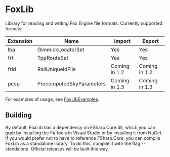 # FoxLib
Library for reading and writing Fox Engine file formats. Currently supported formats:

| Extension | Name                          | Import         | Export        |
|-----------|-------------------------------|----------------|---------------|
| lba       | GimmickLocatorSet             | Yes            | Yes           |
| frt       | TppRouteSet                   | Yes            | Yes           |
| frld      | RailUniqueIdFile              | Coming in 1.2  | Coming in 1.2 |
| pcsp      | PrecomputedSkyParameters      | Coming in 1.3  | Coming in 1.3 |

For examples of usage, see [FoxLibExamples](https://github.com/youarebritish/FoxLibExamples).

## Building
By default, FoxLib has a dependency on FSharp.Core.dll, which you can grab by installing the F# tools in Visual Studio or by installing it from NuGet. If you would prefer not to have to reference FSharp.Core, you can compile FoxLib as a standalone library. To do this, compile it with the flag --standalone. Official releases will be built this way.
